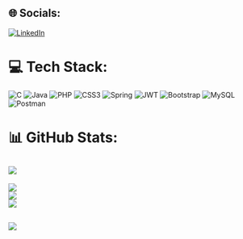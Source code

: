
## 🌐 Socials:
[![LinkedIn](https://img.shields.io/badge/LinkedIn-%230077B5.svg?logo=linkedin&logoColor=white)](https://linkedin.com/in/hosein-karami) 

# 💻 Tech Stack:
![C](https://img.shields.io/badge/c-%2300599C.svg?style=for-the-badge&logo=c&logoColor=white) ![Java](https://img.shields.io/badge/java-%23ED8B00.svg?style=for-the-badge&logo=java&logoColor=white) ![PHP](https://img.shields.io/badge/php-%23777BB4.svg?style=for-the-badge&logo=php&logoColor=white) ![CSS3](https://img.shields.io/badge/css3-%231572B6.svg?style=for-the-badge&logo=css3&logoColor=white) ![Spring](https://img.shields.io/badge/spring-%236DB33F.svg?style=for-the-badge&logo=spring&logoColor=white) ![JWT](https://img.shields.io/badge/JWT-black?style=for-the-badge&logo=JSON%20web%20tokens) ![Bootstrap](https://img.shields.io/badge/bootstrap-%23563D7C.svg?style=for-the-badge&logo=bootstrap&logoColor=white) ![MySQL](https://img.shields.io/badge/mysql-%2300f.svg?style=for-the-badge&logo=mysql&logoColor=white) ![Postman](https://img.shields.io/badge/Postman-FF6C37?style=for-the-badge&logo=postman&logoColor=white)
# 📊 GitHub Stats:
## ![](https://github-profile-trophy.vercel.app/?username=Hosein-Karami&theme=radical&no-frame=false&no-bg=true&margin-w=4)
![](https://github-readme-stats.vercel.app/api?username=Hosein-Karami&theme=radical&hide_border=false&include_all_commits=true&count_private=true)<br/>
![](https://github-readme-streak-stats.herokuapp.com/?user=Hosein-Karami&theme=radical&hide_border=false)<br/>
![](https://github-readme-stats.vercel.app/api/top-langs/?username=Hosein-Karami&theme=radical&hide_border=false&include_all_commits=true&count_private=true&layout=compact)
##
## ![](https://quotes-github-readme.vercel.app/api?type=horizontal&theme=radical)

